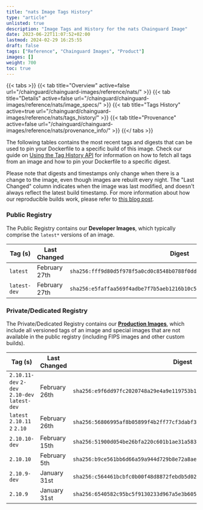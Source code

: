 ```yaml
---
title: "nats Image Tags History"
type: "article"
unlisted: true
description: "Image Tags and History for the nats Chainguard Image"
date: 2023-06-22T11:07:52+02:00
lastmod: 2024-02-29 16:25:55
draft: false
tags: ["Reference", "Chainguard Images", "Product"]
images: []
weight: 700
toc: true
---
```


{{< tabs >}}
{{< tab title="Overview" active=false url="/chainguard/chainguard-images/reference/nats/" >}}
{{< tab title="Details" active=false url="/chainguard/chainguard-images/reference/nats/image_specs/" >}}
{{< tab title="Tags History" active=true url="/chainguard/chainguard-images/reference/nats/tags_history/" >}}
{{< tab title="Provenance" active=false url="/chainguard/chainguard-images/reference/nats/provenance_info/" >}}
{{</ tabs >}}

The following tables contains the most recent tags and digests that can be used to pin your Dockerfile to a specific build of this image. Check our guide on [Using the Tag History API](/chainguard/chainguard-images/using-the-tag-history-api/) for information on how to fetch all tags from an image and how to pin your Dockerfile to a specific digest.

Please note that digests and timestamps only change when there is a change to the image, even though images are rebuilt every night. The "Last Changed" column indicates when the image was last modified, and doesn't always reflect the latest build timestamp. For more information about how our reproducible builds work, please refer to [this blog post](https://www.chainguard.dev/unchained/reproducing-chainguards-reproducible-image-builds).

### Public Registry
The Public Registry contains our **Developer Images**, which typically comprise the `latest*` versions of an image.

| Tag (s)       | Last Changed  | Digest                                                                    |
|---------------|---------------|---------------------------------------------------------------------------|
|  `latest`     | February 27th | `sha256:fff9d80d5f978f5a0cd0c8548b0788f0dde28057ca85313e706ae8227962f3dc` |
|  `latest-dev` | February 27th | `sha256:e5faffaa569f4adbe7f7b5aeb1216b10c58de1fa89e8fbba6e24aeeef5651783` |


### Private/Dedicated Registry
The Private/Dedicated Registry contains our **[Production Images](https://www.chainguard.dev/chainguard-images)**, which include all versioned tags of an image and special images that are not available in the public registry (including FIPS images and other custom builds).

| Tag (s)                                        | Last Changed  | Digest                                                                    |
|------------------------------------------------|---------------|---------------------------------------------------------------------------|
|  `2.10.11-dev` `2-dev` `2.10-dev` `latest-dev` | February 26th | `sha256:e9f6dd97fc2020748a29e4a9e119753b1ba2896b087ecc68819a373be5c517a6` |
|  `latest` `2.10.11` `2` `2.10`                 | February 26th | `sha256:56806995af8b05899f4b2ff77cf3dabf321003776976671c986708269cecf5f2` |
|  `2.10.10-dev`                                 | February 15th | `sha256:51900d054be26bfa220c601b1ae31a58395b95141d1d92ecf5f5e50c3e128684` |
|  `2.10.10`                                     | February 5th  | `sha256:b9ce561bb6d66a59a944d729b8e72a8ae8513e73f9b7ec1174edd53da2b9dd51` |
|  `2.10.9-dev`                                  | January 31st  | `sha256:c564461bcbfc0b00f48d8872febdb5d0209668bdf800c0782747f10037462f3f` |
|  `2.10.9`                                      | January 31st  | `sha256:6540582c95bc5f9130233d967a5e3b6052bfef7586f752996fe4158e728c738d` |

